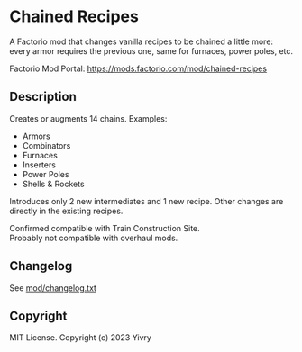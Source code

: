 # Chained Recipes

A Factorio mod that changes vanilla recipes to be chained a little more:  
every armor requires the previous one, same for furnaces, power poles, etc.

Factorio Mod Portal: https://mods.factorio.com/mod/chained-recipes

## Description

Creates or augments 14 chains. Examples:

* Armors
* Combinators
* Furnaces
* Inserters
* Power Poles
* Shells & Rockets

Introduces only 2 new intermediates and 1 new recipe. Other changes are directly in the existing recipes.

Confirmed compatible with Train Construction Site.  
Probably not compatible with overhaul mods.

## Changelog

See [mod/changelog.txt](mod/changelog.txt)

## Copyright

MIT License. Copyright (c) 2023 Yivry
